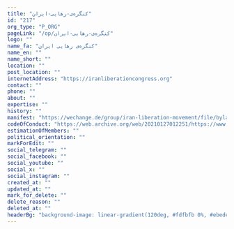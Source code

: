 ```yaml
---
title: "کنگره‌ی-رهایی-ایران"
id: "217"
org_type: "P_ORG"
pageLink: "/op/کنگره‌ی-رهایی-ایران"
logo: ""
name_fa: "کنگره‌ی رهایی ایران"
name_en: ""
name_short: ""
location: ""
post_location: ""
internetAddress: "https://iranliberationcongress.org"
contact: ""
phone: ""
about: ""
expertise: ""
history: ""
manifest: "https://wechange.de/group/iran-liberation-movement/file/bylawpdf/download/bylaw.pdf"
codeOfConduct: "https://web.archive.org/web/20210127012251/https://www.iranlc.net/index.php/documents/ethical-beliefs"
estimationOfMembers: ""
political_orientation: ""
markForEdit: ""
social_telegram: ""
social_facebook: ""
social_youtube: ""
social_x: ""
social_instagram: ""
created_at: ""
updated_at: ""
mark_for_delete: ""
delete_reason: ""
deleted_at: ""
headerBg: "background-image: linear-gradient(120deg, #fdfbfb 0%, #ebedee 100%);"
---
```

